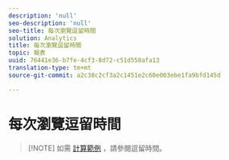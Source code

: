 ```yaml
---
description: 'null'
seo-description: 'null'
seo-title: 每次瀏覽逗留時間
solution: Analytics
title: 每次瀏覽逗留時間
topic: 報表
uuid: 76441e36-b7fe-4cf3-8d72-c51d558afa13
translation-type: tm+mt
source-git-commit: a2c38c2cf3a2c1451e2c60e003ebe1fa9bfd145d

---
```



# 每次瀏覽逗留時間

> [!NOTE] 如需 [計算範例](../../../components/c-variables/c-metrics/metrics-time-spent.md#concept_1241109A742947C9B73E5E2CA2362559) ，請參閱逗留時間。
